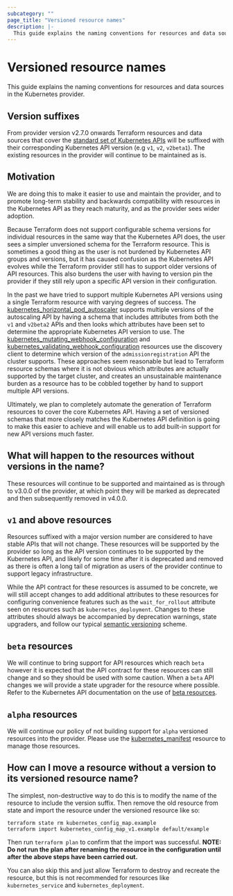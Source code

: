 ```yaml
---
subcategory: ""
page_title: "Versioned resource names"
description: |-
  This guide explains the naming conventions for resources and data sources in the Kubernetes provider. 
---
```


# Versioned resource names 

This guide explains the naming conventions for resources and data sources in the Kubernetes provider. 


## Version suffixes

From provider version v2.7.0 onwards Terraform resources and data sources that cover the [standard set of Kubernetes APIs](https://kubernetes.io/docs/reference/kubernetes-api/) will be suffixed with their corresponding Kubernetes API version (e.g `v1`, `v2`, `v2beta1`). The existing resources in the provider will continue to be maintained as is. 


## Motivation 

We are doing this to make it easier to use and maintain the provider, and to promote long-term stability and backwards compatibility with resources in the Kubernetes API as they reach maturity, and as the provider sees wider adoption. 

Because Terraform does not support configurable schema versions for individual resources in the same way that the Kubernetes API does, the user sees a simpler unversioned schema for the Terraform resource. This is sometimes a good thing as the user is not burdened by Kubernetes API groups and versions, but it has caused confusion as the Kubernetes API evolves while the Terraform provider still has to support older versions of API resources. This also burdens the user with having to version pin the provider if they still rely upon a specific API version in their configuration. 

In the past we have tried to support multiple Kubernetes API versions using a single Terraform resource with varying degrees of success. The [kubernetes_horizontal_pod_autoscaler](https://registry.terraform.io/providers/hashicorp/kubernetes/latest/docs/resources/horizontal_pod_autoscaler) supports multiple versions of the autoscaling API by having a schema that includes attributes from both the `v1` and `v2beta2` APIs and then looks which attributes have been set to determine the appropriate Kubernetes API version to use. The [kubernetes_mutating_webhook_configuration](https://registry.terraform.io/providers/hashicorp/kubernetes/latest/docs/resources/mutating_webhook_configuration) and [kubernetes_validating_webhook_configuration](https://registry.terraform.io/providers/hashicorp/kubernetes/latest/docs/resources/validating_webhook_configuration) resources use the discovery client to determine which version of the `admissionregistration` API the cluster supports. These approaches seem reasonable but lead to Terraform resource schemas where it is not obvious which attributes are actually supported by the target cluster, and creates an unsustainable maintenance burden as a resource has to be cobbled together by hand to support multiple API versions. 

Ultimately, we plan to completely automate the generation of Terraform resources to cover the core Kubernetes API. Having a set of versioned schemas that more closely matches the Kubernetes API definition is going to make this easier to achieve and will enable us to add built-in support for new API versions much faster. 


## What will happen to the resources without versions in the name?

These resources will continue to be supported and maintained as is through to v3.0.0 of the provider, at which point they will be marked as deprecated and then subsequently removed in v4.0.0.


## `v1` and above resources

Resources suffixed with a major version number are considered to have stable APIs that will not change. These resources will be supported by the provider so long as the API version continues to be supported by the Kubernetes API, and likely for some time after it is deprecated and removed as there is often a long tail of migration as users of the provider continue to support legacy infrastructure. 

While the API contract for these resources is assumed to be concrete, we will still accept changes to add additional attributes to these resources for configuring convenience features such as the `wait_for_rollout` attribute seen on resources such as `kubernetes_deployment`. Changes to these attributes should always be accompanied by deprecation warnings, state upgraders, and follow our typical [semantic versioning](https://www.terraform.io/docs/extend/best-practices/versioning.html#versioning-specification) scheme.


## `beta` resources

We will continue to bring support for API resources which reach `beta` however it is expected that the API contract for these resources can still change and so they should be used with some caution. When a `beta` API changes we will provide a state upgrader for the resource where possible. Refer to the Kubernetes API documentation on the use of [beta resources](https://kubernetes.io/docs/reference/using-api/#api-versioning).


## `alpha` resources

We will continue our policy of not building support for `alpha` versioned resources into the provider. Please use the [kubernetes_manifest](https://registry.terraform.io/providers/hashicorp/kubernetes/latest/docs/resources/manifest) resource to manage those resources. 


## How can I move a resource without a version to its versioned resource name?

The simplest, non-destructive way to do this is to modify the name of the resource to include the version suffix. Then remove the old resource from state and import the resource under the versioned resource like so:

```
terraform state rm kubernetes_config_map.example
terraform import kubernetes_config_map_v1.example default/example
```

Then run `terraform plan` to confirm that the import was successful. **NOTE: Do not run the plan after renaming the resource in the configuration until after the above steps have been carried out.** 

You can also skip this and just allow Terraform to destroy and recreate the resource, but this is not recommended for resources like `kubernetes_service` and `kubernetes_deployment`. 
